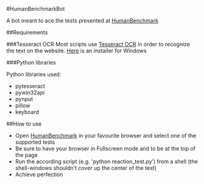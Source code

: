 #HumanBenchmarkBot

A bot meant to ace the tests presented at [HumanBenchmark](https://www.humanbenchmark.com/)

##Requirements

###Tesseract OCR
Most scripts use [Tesseract OCR](https://github.com/tesseract-ocr/tesseract) in order to recognize the text on the website. [Here](https://digi.bib.uni-mannheim.de/tesseract/tesseract-ocr-w64-setup-v4.1.0-bibtag19.exe) is an installer for Windows

###Python libraries

Python libraries used:
* pytesseract
* pywin32api
* pynput
* pillow
* keyboard

##How to use

* Open [HumanBenchmark](https://www.humanbenchmark.com/) in your favourite browser and select one of the supported tests
* Be sure to have your browser in Fullscreen mode and to be at the top of the page
* Run the according script (e.g. 'python reaction_test.py') from a shell (the shell-windows shouldn't cover up the center of the test)
* Achieve perfection